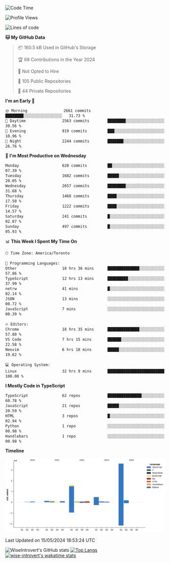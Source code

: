 <!--START_SECTION:waka-->
![Code Time](http://img.shields.io/badge/Code%20Time-1%2C563%20hrs%2033%20mins-blue)

![Profile Views](http://img.shields.io/badge/Profile%20Views-40-blue)

![Lines of code](https://img.shields.io/badge/From%20Hello%20World%20I%27ve%20Written-6.5%20million%20lines%20of%20code-blue)

**🐱 My GitHub Data** 

> 📦 160.5 kB Used in GitHub's Storage 
 > 
> 🏆 68 Contributions in the Year 2024
 > 
> 🚫 Not Opted to Hire
 > 
> 📜 105 Public Repositories 
 > 
> 🔑 44 Private Repositories 
 > 
**I'm an Early 🐤** 

```text
🌞 Morning                2661 commits        ████████░░░░░░░░░░░░░░░░░   31.73 % 
🌆 Daytime                2563 commits        ████████░░░░░░░░░░░░░░░░░   30.56 % 
🌃 Evening                919 commits         ███░░░░░░░░░░░░░░░░░░░░░░   10.96 % 
🌙 Night                  2244 commits        ███████░░░░░░░░░░░░░░░░░░   26.76 % 
```
📅 **I'm Most Productive on Wednesday** 

```text
Monday                   620 commits         ██░░░░░░░░░░░░░░░░░░░░░░░   07.39 % 
Tuesday                  1682 commits        █████░░░░░░░░░░░░░░░░░░░░   20.05 % 
Wednesday                2657 commits        ████████░░░░░░░░░░░░░░░░░   31.68 % 
Thursday                 1468 commits        ████░░░░░░░░░░░░░░░░░░░░░   17.50 % 
Friday                   1222 commits        ████░░░░░░░░░░░░░░░░░░░░░   14.57 % 
Saturday                 241 commits         █░░░░░░░░░░░░░░░░░░░░░░░░   02.87 % 
Sunday                   497 commits         █░░░░░░░░░░░░░░░░░░░░░░░░   05.93 % 
```


📊 **This Week I Spent My Time On** 

```text
🕑︎ Time Zone: America/Toronto

💬 Programming Languages: 
Other                    18 hrs 36 mins      ██████████████░░░░░░░░░░░   57.86 % 
TypeScript               12 hrs 13 mins      █████████░░░░░░░░░░░░░░░░   37.99 % 
netrw                    41 mins             █░░░░░░░░░░░░░░░░░░░░░░░░   02.14 % 
JSON                     13 mins             ░░░░░░░░░░░░░░░░░░░░░░░░░   00.72 % 
JavaScript               7 mins              ░░░░░░░░░░░░░░░░░░░░░░░░░   00.39 % 

🔥 Editors: 
Chrome                   18 hrs 35 mins      ██████████████░░░░░░░░░░░   57.80 % 
VS Code                  7 hrs 15 mins       ██████░░░░░░░░░░░░░░░░░░░   22.58 % 
Neovim                   6 hrs 18 mins       █████░░░░░░░░░░░░░░░░░░░░   19.62 % 

💻 Operating System: 
Linux                    32 hrs 9 mins       █████████████████████████   100.00 % 
```

**I Mostly Code in TypeScript** 

```text
TypeScript               62 repos            ███████████████░░░░░░░░░░   60.78 % 
JavaScript               21 repos            █████░░░░░░░░░░░░░░░░░░░░   20.59 % 
HTML                     3 repos             █░░░░░░░░░░░░░░░░░░░░░░░░   02.94 % 
Python                   1 repo              ░░░░░░░░░░░░░░░░░░░░░░░░░   00.98 % 
Handlebars               1 repo              ░░░░░░░░░░░░░░░░░░░░░░░░░   00.98 % 
```



**Timeline**

![Lines of Code chart](https://raw.githubusercontent.com/wise-introvert/wise-introvert/master/assets/bar_graph.png)


 Last Updated on 15/05/2024 18:53:24 UTC
<!--END_SECTION:waka-->

![WiseIntrovert's GitHub stats](https://github-readme-stats.vercel.app/api?username=wise-introvert&count_private=true&show_icons=true)
[![Top Langs](https://github-readme-stats.vercel.app/api/top-langs/?username=wise-introvert&langs_count=10)](https://github.com/anuraghazra/github-readme-stats)
[![wise-introvert's wakatime stats](https://github-readme-stats.vercel.app/api/wakatime?username=wiseintrovert)](https://github.com/anuraghazra/github-readme-stats)
